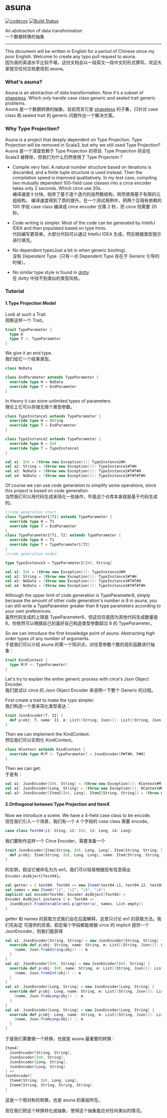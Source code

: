 asuna
============================================
[![codecov](https://codecov.io/gh/scalax/asuna/branch/master/graph/badge.svg)](https://codecov.io/gh/scalax/asuna)
[![Build Status](https://travis-ci.org/scalax/asuna.svg?branch=master)](https://travis-ci.org/scalax/asuna)

An abstraction of data transformation  
一个数据转换的抽象

-----------------

This document will be written in English for a period of Chinese
 since my poor English. Welcome to create any typo pull request
 to asuna.  
因为我的英语水平比较不堪，这份文档会以一段英文一段中文的形式撰写。欢迎大家提交任何文档更改到
asuna。

### What's asuna?

Asuna is an abstraction of data transformation. Now it's a subset
of [shapeless](https://github.com/milessabin/shapeless "shapeless"). Which
only handle case class generic and sealed trait generic problems.  
Asuna 是一个数据转换的抽象。目前而言它是
[shapeless](https://github.com/milessabin/shapeless "shapeless")
的子集，只针对 case class 和 sealed trait 的 generic 问题作出一个解决方案。

### Why Type Projection?

Asuna is a project that deeply dependent on Type Projection.
Type Projection will be removed in Scala3, but why we still used Type Projection?  
Ausna 是一个深度依赖于 Type Projection 的项目. Type Projection
将会在 Scala3 被移除，但我们为什么仍然使用了 Type Projectoin？

- Compile very fast. A natural number structure based on iterations is
discarded, and a finite tuple structure is used instead. Then the
compilation speed is improved qualitatively. In my test case,
compiling two mutually dependent 100-field case classes into a
circe encoder takes only 2 seconds. Which circe use 20s.  
编译速度十分快。抛弃了基于逐个迭代的自然数结构，转而使用基于有限的元组结构，
编译速度得到了质的提升。在一个测试用例中，把两个互相有依赖的 100 字段 case class
编译成 circe encoder 仅需 2 秒，而 circe 则需要 20 秒。

- Code writing is simpler. Most of the code can be generated by
IntelliJ IDEA and then populated based on type hints.  
代码编写更简单。大部分代码可以通过 IntelliJ IDEA 生成，然后根据类型提示进行填充。

- No dependent type(Just a bit in when generic booting).  
没有 Dependent Type（只有一点 Dependent Type 存在于 Generic 引导的时候）。

- No similar type style is found in [dotty](https://github.com/lampepfl/dotty "dotty").  
在 dotty 中找不到类似的类型风格。

### Tutorial

#### 1.Type Projection Model

Look at such a Trait.  
观察这样一个 Trait。

```scala
trait TypeParameter {
  type H
  type T <: TypeParameter
}
```

We give it an end type.  
我们给它一个结束类型。

```scala
class NoData

class EndParameter extends TypeParameter {
  override type H = NoData
  override type T = EndParameter
}
```

In theory it can store unlimited types of parameters.  
理论上它可以存储无限个类型参数。

```scala
class TypeInstance1 extends TypeParameter {
  override type H = String
  override type T = EndParameter
}

class TypeInstance2 extends TypeParameter {
  override type H = Int
  override type T = TypeInstance1
}

val a1: Int = (throw new Exception()): TypeInstance2#H
val a2: String = (throw new Exception()): TypeInstance2#T#H
val a3: NoData = (throw new Exception()): TypeInstance2#T#T#H
val a4: NoData = (throw new Exception()): TypeInstance2#T#T#T#H
```

Of course we can use code generation to simplify some operations,
since this project is based on code generation.  
当然我们可以用代码生成来简化一些操作，毕竟这个仓库本身就是基于代码生成的。

```scala
//code generation start
class TypeParameter1[T1] extends TypeParameter {
  override type H = T1
  override type T = EndParameter
}
class TypeParameter2[T1, T2] extends TypeParameter {
  override type H = T1
  override type T = TypeParameter1[T2]
}
//code generation ended

type TypeInstance3 = TypeParameter2[Int, String]

val a1: Int = (throw new Exception()): TypeInstance3#H
val a2: String = (throw new Exception()): TypeInstance3#T#H
val a3: NoData = (throw new Exception()): TypeInstance3#T#T#H
val a4: NoData = (throw new Exception()): TypeInstance3#T#T#T#H
```

Although the upper limit of code generation is TypeParameter8,
simply because the amount of other code generation's number
is 8 in asuna, you can still write a TypeParameter greater than 8 type
parameters according to your own preferences.  
虽然代码生成的上限是 TypeParameter8，但这仅仅是因为其他代码生成数量是
8，你依然可以根据自己的喜好自己构造类型参数超过 8 的 TypeParameter。

So we can introduce the first knowledge point of asuna.
Abstracting high order types of any number of arguments.  
于是我们可以介绍 asuna 的第一个知识点，对任意参数个数的高阶函数进行抽象：

```scala
trait KindContext {
  type M[P <: TypeParameter]
}
```

Let's try to explain the entire generic process with circe's
Json Object Encoder.  
我们尝试以 circe 的 Json Object Encoder 来说明一下整个 Generic 的过程。

First create a trait to make the type simpler.  
我们构造一个类来简化类型表达：

```scala
trait JsonEncoder[T, II] {
  def p(obj: T, name: II, m: List[(String, Json)]): List[(String, Json)]
}
```

Then we can implement the KindContext.  
然后我们可以实例化 KindContext。

```scala
class KContext extends KindContext {
  override type M[P <: TypeParameter] = JsonEncoder[P#T#H, P#H]
}
```

Then we can get:  
于是有：

```scala
val a1: JsonEncoder[Int, String] = (throw new Exception()): KContext#M[TypeParameter2[Int, String]]
val a2: JsonEncoder[Long, String] = (throw new Exception()): KContext#M[TypeParameter2[Long, String]]
val a3: JsonEncoder[Item2[Int, Long], Item2[String, String]] = (throw new Exception()): KContext#M[TypeParameter2[Item2[Int, Long], Item2[String, String]]]
```

#### 2.Orthogonal between Type Projection and ItemX

Now we introduce a scene. We have a 4-field case class to be encode.  
现在我们引入一个场景，我们有一个 4 个字段的 case class 需要 encode。

```scala
case class Test04(i1: Sting, i2: Int, i3: Long, i4: Long)
```

我们要制作这样一个 Circe Encoder，需要准备一个

```scala
trait JsonEncoder[Item[String, Int, Long, Long], Item[String, String, String, String]] {
  def p(obj: Item[String, Int, Long, Long], name: Item[String, String, String, String], m: List[(String, Json)]): List[(String, Json)]
}
```

的实例，假设它被命名为为 en1。我们可以轻易根据现有信息得出`Encoder.AsObject[Test04]`。

```scala
val getter = { test04: Test04 => new Item4(test04.i1, test04.i2, test04.i3, test04.i4) }
val names = new Item4("i1", "i2", "i3", "i4")
implicit val encoderTest04: Encoder.AsObject[Test04] =
Encoder.AsObject.instance { o: Test04 =>
  JsonObject.fromIterable(en1.p(getter(o), names, List.empty))
}
```

getter 和 names 的获取方式我们会在后面解释，这里只讨论 en1 的获取方法。我们先拟定
可提供的资源。假定每个字段都能根据 circe 的 implicit
提供一个 JsonEncoder，则我们能获得

```scala
val a1: JsonEncoder[String, String] = new JsonEncoder[String, String] {
  override def p(obj: String, name: String, m: List[(String, Json)]): List[(String, Json)] = {
    (name, Json.fromString(obj)) :: m
  }
}
val a2: JsonEncoder[Int, String] = new JsonEncoder[Int, String] {
  override def p(obj: Int, name: String, m: List[(String, Json)]): List[(String, Json)] = {
    (name, Json.fromInt(obj)) :: m
  }
}
val a3: JsonEncoder[Long, String] = new JsonEncoder[Long, String] {
  override def p(obj: Long, name: String, m: List[(String, Json)]): List[(String, Json)] = {
    (name, Json.fromLong(obj)) :: m
  }
}
val a4: JsonEncoder[Long, String] = new JsonEncoder[Long, String] {
  override def p(obj: Long, name: String, m: List[(String, Json)]): List[(String, Json)] = {
    (name, Json.fromLong(obj)) :: m
  }
}
```

于是我们需要做一个转换，也就是 asuna 最重要的转换：

```scala
Item4[
  JsonEncoder[String, String],
  JsonEncoder[Int, String],
  JsonEncoder[Long, String],
  JsonEncoder[Long, String]
] =>
JsonEncoder[
  Item4[String, Int, Long, Long],
  Item4[String, String, String, String]
]
```

这是一个很对称的转换，也是 asuna 的美丽所在。

现在我们把这个转换转化成抽象，使得这个抽象能应对任何类似的情况。
